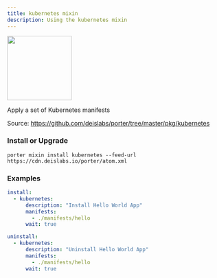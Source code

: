 ```yaml
---
title: kubernetes mixin
description: Using the kubernetes mixin
---
```


<img src="/images/mixins/kubernetes.svg" class="mixin-logo" style="width: 150px"/>

Apply a set of Kubernetes manifests

Source: https://github.com/deislabs/porter/tree/master/pkg/kubernetes

### Install or Upgrade
```
porter mixin install kubernetes --feed-url https://cdn.deislabs.io/porter/atom.xml
```

### Examples

```yaml
install:
  - kubernetes:
      description: "Install Hello World App"
      manifests:
        - ./manifests/hello
      wait: true
```

```yaml
uninstall:
  - kubernetes:
      description: "Uninstall Hello World App"
      manifests:
        - ./manifests/hello
      wait: true
```